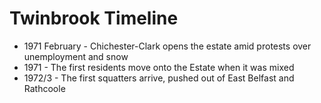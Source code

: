 # Twinbrook Timeline
- 1971 February - Chichester-Clark opens the estate amid protests over unemployment and snow
- 1971 - The first residents move onto the Estate when it was mixed
- 1972/3 - The first squatters arrive, pushed out of East Belfast and Rathcoole

